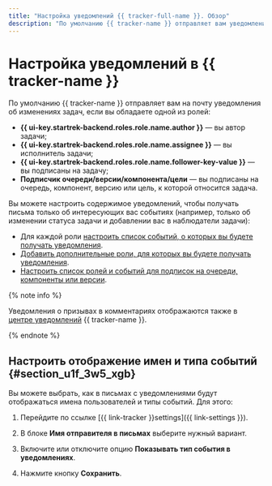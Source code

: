 ```yaml
---
title: "Настройка уведомлений {{ tracker-full-name }}. Обзор"
description: "По умолчанию {{ tracker-name }} отправляет вам уведомления об изменениях задач, если вы обладаете одной из ролей. Вы можете настроить содержимое уведомлений, чтобы получать письма только об интересующих вас событиях. Вы можете выбрать, как в письмах с уведомлениями будут отображаться имена пользователей и типы событий."
---
```


# Настройка уведомлений в {{ tracker-name }}

По умолчанию {{ tracker-name }} отправляет вам на  почту уведомления об изменениях задач, если вы обладаете одной из ролей:

- **{{ ui-key.startrek-backend.roles.role.name.author }}** — вы автор задачи;
- **{{ ui-key.startrek-backend.roles.role.name.assignee }}** — вы исполнитель задачи;
- **{{ ui-key.startrek-backend.roles.role.name.follower-key-value }}** — вы подписаны на задачу;
- **Подписчик очереди/версии/компонента/цели** — вы подписаны на очередь, компонент, версию или цель, к которой относится задача.

Вы можете настроить содержимое уведомлений, чтобы получать письма только об интересующих вас событиях (например, только об изменении статуса задачи и добавлении вас в наблюдатели задачи):

- Для каждой роли [настроить список событий, о которых вы будете получать уведомления](user-notifications.md#section_iqn_y55_xgb).
- [Добавить дополнительные роли, для которых вы будете получать уведомления](user-notifications.md#sec_add_role).
- [Настроить список ролей и событий для подписок на очереди, компоненты или версии](user-subscriptions.md).

{% note info %}

Уведомления о призывах в комментариях отображаются также в [центре уведомлений](notifications.md#notif_center) {{ tracker-name }}.

{% endnote %}

## Настроить отображение имен и типа событий {#section_u1f_3w5_xgb}

Вы можете выбрать, как в письмах с уведомлениями будут отображаться имена пользователей и типы событий. Для этого:

<!---1. {% include [open-personal-settings](../../_includes/tracker/open-personal-settings.md) %}-->

1. Перейдите по ссылке [{{ link-tracker }}settings]({{ link-settings }}).

1. В блоке **Имя отправителя в письмах** выберите нужный вариант.

1. Включите или отключите опцию **Показывать тип события в уведомлениях**.

1. Нажмите кнопку **Сохранить**.